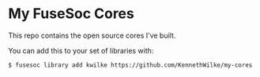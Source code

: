 # My FuseSoc Cores

This repo contains the open source cores I've built.

You can add this to your set of libraries with:

```
$ fusesoc library add kwilke https://github.com/KennethWilke/my-cores
```
